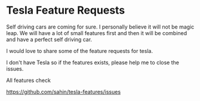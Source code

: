 # Tesla Feature Requests


Self driving cars are coming for sure. I personally believe it will not be magic leap. We will have a lot of small features first and then it will be combined and have a perfect self driving car.

I would love to share some of the feature requests for tesla.


I don't have Tesla so if the features exists, please help me to close the issues.

All features check 

https://github.com/sahin/tesla-features/issues
